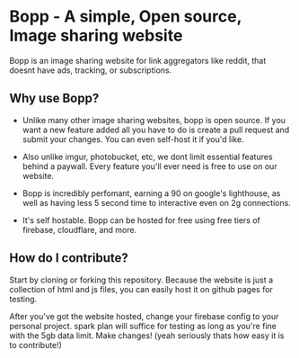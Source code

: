 # Bopp - A simple, Open source, Image sharing website

Bopp is an image sharing website for link aggregators like reddit, that doesnt have ads, tracking, or subscriptions.

## Why use Bopp?

* Unlike many other image sharing websites, bopp is open source. If you want a new feature added all you have to do is create a pull request and submit your changes. You can even self-host it if you'd like.

* Also unlike imgur, photobucket, etc, we dont limit essential features behind a paywall. Every feature you'll ever need is free to use on our website. 

* Bopp is incredibly perfomant, earning a 90 on google's lighthouse, as well as having less 5 second time to interactive even on 2g connections.

* It's self hostable. Bopp can be hosted for free using free tiers of firebase, cloudflare, and more.

## How do I contribute?

Start by cloning or forking this repository. Because the website is just a collection of html and js files, you can easily host it on github pages for testing.

After you've got the website hosted, change your firebase config to your personal project. spark plan will suffice for testing as long as you're fine with the 5gb data limit.
Make changes! (yeah seriously thats how easy it is to contribute!)
